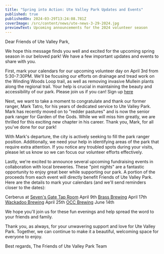 ```yaml
---
title: "Spring into Action: Ute Valley Park Updates and Events"
published: true
publishedOn: 2024-03-29T13:24:08.781Z
coverImage: /src/content/news/ute-news-3-29-2024.jpg
previewText: Upcoming announcements for the 2024 volunteer season
---
```

Dear Friends of Ute Valley Park,

We hope this message finds you well and excited for the upcoming spring season in our beloved park! We have a few important updates and events to share with you.

First, mark your calendars for our upcoming volunteer day on April 3rd from 5:30-7:30PM. We'll be focusing our efforts on drainage and tread work on the Winding Woods Loop trail, as well as removing invasive Mullein plants along the regional trail. Your help is crucial in maintaining the beauty and accessibility of our park. Please join us if you can! Sign up [here](https://cerv.is/0132x4184)

Next, we want to take a moment to congratulate and thank our former ranger, Mark Tatro, for his years of dedicated service to Ute Valley Park. Mark has recently moved on to "redder pastures" and is now the senior park ranger for Garden of the Gods. While we will miss him greatly, we are thrilled for this exciting new chapter in his career. Thank you, Mark, for all you've done for our park!

With Mark's departure, the city is actively seeking to fill the park ranger position. Additionally, we need your help in identifying areas of the park that require extra attention. If you notice any troubled spots during your visits, please let us know so we can focus our volunteer efforts effectively.

Lastly, we're excited to announce several upcoming fundraising events in collaboration with local breweries. These "pint nights" are a fantastic opportunity to enjoy great beer while supporting our park. A portion of the proceeds from each event will directly benefit Friends of Ute Valley Park. Here are the details to mark your calendars (and we'll send reminders closer to the dates):

Cerberus at [Seven's Gate Tap Room](https://maps.app.goo.gl/B91xhWHEQrN3oDZp9) April 9th
[B﻿rass Brewing](https://maps.app.goo.gl/sDssNPn4tA9NnK1fA) April 17th
[W﻿ackadoo Brewing](https://maps.app.goo.gl/nH6eiqeStqgzvdbFA) April 25th
[O﻿CC Brewing](https://maps.app.goo.gl/J5QY6TCwBgumGcoM6) June 14th

We hope you'll join us for these fun evenings and help spread the word to your friends and family.

Thank you, as always, for your unwavering support and love for Ute Valley Park. Together, we can continue to make it a beautiful, welcoming space for everyone to enjoy.

Best regards, The Friends of Ute Valley Park Team